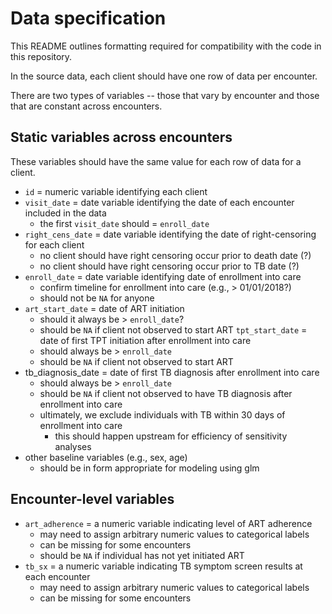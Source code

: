 # Data specification

This README outlines formatting required for compatibility 
with the code in this repository. 

In the source data, each client should have one row of data per encounter.

There are two types of variables -- those that vary by encounter
and those that are constant across encounters.

## Static variables across encounters

These variables should have the same value for each row of data for a client.

- `id` = numeric variable identifying each client
- `visit_date` = date variable identifying the date of each encounter included in the data
	- the first `visit_date` should = `enroll_date`
- `right_cens_date` = date variable identifying the date of right-censoring for each client
	- no client should have right censoring occur prior to death date (?)
	- no client should have right censoring occur prior to TB date (?)
- `enroll_date` = date variable identifying date of enrollment into care
	- confirm timeline for enrollment into care (e.g., > 01/01/2018?)
	- should not be `NA` for anyone
- `art_start_date` = date of ART initiation
	- should it always be > `enroll_date`?
	- should be `NA` if client not observed to start ART
`tpt_start_date` = date of first TPT initiation after enrollment into care
	- should always be > `enroll_date`
	- should be `NA` if client not observed to start ART
- tb_diagnosis_date = date of first TB diagnosis after enrollment into care
	- should always be > `enroll_date`
	- should be `NA` if client not observed to have TB diagnosis after enrollment into care
	- ultimately, we exclude individuals with TB within 30 days of enrollment into care
		- this should happen upstream for efficiency of sensitivity analyses
- other baseline variables (e.g., sex, age) 
	- should be in form appropriate for modeling using glm

## Encounter-level variables

- `art_adherence` = a numeric variable indicating level of ART adherence
	- may need to assign arbitrary numeric values to categorical labels
	- can be missing for some encounters
	- should be `NA` if individual has not yet initiated ART 
- `tb_sx` = a numeric variable indicating TB symptom screen results at each encounter
	- may need to assign arbitrary numeric values to categorical labels
	- can be missing for some encounters
